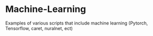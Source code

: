 # Machine-Learning
Examples of various scripts that include machine learning (Pytorch, Tensorflow, caret, nuralnet, ect)
